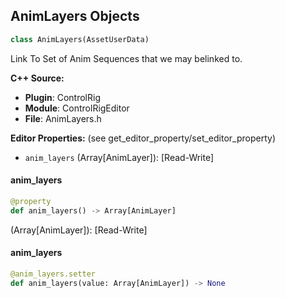 ## AnimLayers Objects

```python
class AnimLayers(AssetUserData)
```

Link To Set of Anim Sequences that we may belinked to.

**C++ Source:**

- **Plugin**: ControlRig
- **Module**: ControlRigEditor
- **File**: AnimLayers.h

**Editor Properties:** (see get_editor_property/set_editor_property)

- ``anim_layers`` (Array[AnimLayer]):  [Read-Write]

<a id="unreal.AnimLayers.anim_layers"></a>

#### anim_layers

```python
@property
def anim_layers() -> Array[AnimLayer]
```

(Array[AnimLayer]):  [Read-Write]

<a id="unreal.AnimLayers.anim_layers"></a>

#### anim_layers

```python
@anim_layers.setter
def anim_layers(value: Array[AnimLayer]) -> None
```

<a id="unreal.AnimSequenceConverterFactory"></a>